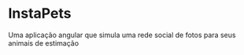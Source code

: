 # InstaPets
Uma aplicação angular que simula uma rede social de fotos para seus animais de estimação
